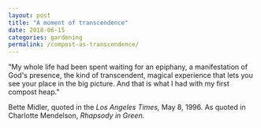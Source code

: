 ```yaml
---
layout: post
title: "A moment of transcendence"
date: 2018-06-15
categories: gardening
permalink: /compost-as-transcendence/
---
```


"My whole life had been spent waiting for an epiphany, a manifestation of God's presence, the kind of transcendent, magical experience that lets you see your place in the big picture. And that is what I had with my first compost heap."

Bette Midler, quoted in the *Los Angeles Times,* May 8, 1996. As quoted in Charlotte Mendelson, *Rhapsody in Green.*
